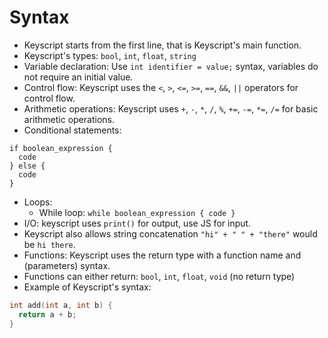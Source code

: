 # Syntax

- Keyscript starts from the first line, that is Keyscript's main function.
- Keyscript's types: `bool`, `int`, `float`, `string`
- Variable declaration: Use `int identifier = value;` syntax, variables do not require an initial value.
- Control flow: Keyscript uses the `<`, `>`, `<=`, `>=`, `==`, `&&`, `||` operators for control flow.
- Arithmetic operations: Keyscript uses `+`, `-`, `*`, `/`, `%`, `+=`, `-=`, `*=`, `/=` for basic arithmetic operations.
- Conditional statements:
```
if boolean_expression {
  code
} else {
  code
}
```
- Loops:
	- While loop: `while boolean_expression { code }`
- I/O: keyscript uses `print()` for output, use JS for input.
- Keyscript also allows string concatenation `"hi" + " " + "there"` would be `hi there`.
- Functions: Keyscript uses the return type with a function name and (parameters) syntax.
- Functions can either return: `bool`, `int`, `float`, `void` (no return type)
- Example of Keyscript's syntax:
```C
int add(int a, int b) {
  return a + b;
}
```
